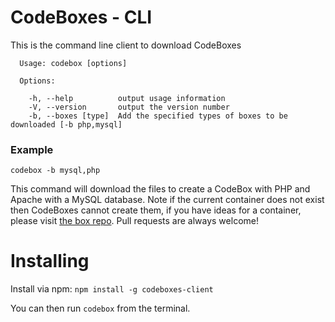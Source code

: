 # CodeBoxes - CLI

This is the command line client to download CodeBoxes

```
  Usage: codebox [options]

  Options:

    -h, --help          output usage information
    -V, --version       output the version number
    -b, --boxes [type]  Add the specified types of boxes to be downloaded [-b php,mysql]

```

### Example

`codebox -b mysql,php` 

This command will download the files to create a CodeBox with PHP and Apache with a MySQL database.
Note if the current container does not exist then CodeBoxes cannot create them, if you have ideas for a container, please visit [the box repo](https://github.com/codeboxes/box-repo). Pull requests are always welcome!

# Installing

Install via npm: `npm install -g codeboxes-client`

You can then run `codebox` from the terminal.
